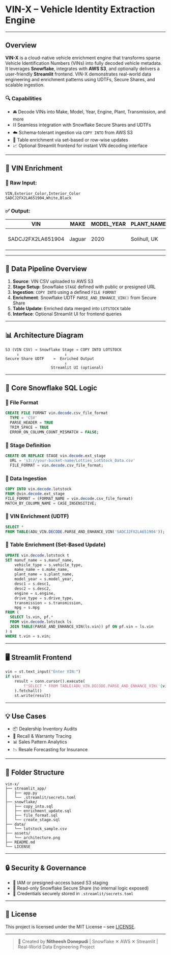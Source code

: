 
# VIN-X – Vehicle Identity Extraction Engine

---

## Overview

**VIN-X** is a cloud-native vehicle enrichment engine that transforms sparse Vehicle Identification Numbers (VINs) into fully decoded vehicle metadata. It leverages **Snowflake**, integrates with **AWS S3**, and optionally delivers a user-friendly **Streamlit** frontend. VIN-X demonstrates real-world data engineering and enrichment patterns using UDTFs, Secure Shares, and scalable ingestion.

### 🔍 Capabilities

- 🚘 Decode VINs into Make, Model, Year, Engine, Plant, Transmission, and more  
- ⛓️ Seamless integration with Snowflake Secure Shares and UDTFs  
- ☁️ Schema-tolerant ingestion via `COPY INTO` from AWS S3  
- 🧪 Table enrichment via set-based or row-wise updates  
- 📈 Optional Streamlit frontend for instant VIN decoding interface  

---

## 🔪 VIN Enrichment 

### 📅 Raw Input:
```csv
VIN,Exterior_Color,Interior_Color
SADCJ2FX2LA651904,White,Black
```

### ✅ Output:

| VIN               | MAKE   | MODEL_YEAR | PLANT_NAME  | ENGINE                            |
|-------------------|--------|------------|--------------|------------------------------------|
| SADCJ2FX2LA651904 | Jaguar | 2020       | Solihull, UK | Intercooled Turbo I-4 2.0 L / 122  |

---

## 🔄 Data Pipeline Overview

1. **Source**: VIN CSV uploaded to AWS S3  
2. **Stage Setup**: Snowflake `STAGE` defined with public or presigned URL  
3. **Ingestion**: `COPY INTO` using a defined `FILE FORMAT`  
4. **Enrichment**: Snowflake UDTF `PARSE_AND_ENHANCE_VIN()` from Secure Share  
5. **Table Update**: Enriched data merged into `LOTSTOCK` table  
6. **Interface**: Optional Streamlit UI for frontend queries  

---

## 📊 Architecture Diagram

```
S3 (VIN CSV) → Snowflake Stage → COPY INTO LOTSTOCK  
     ↓                    ↓  
Secure Share UDTF    →  Enriched Output  
                          ↓  
                    Streamlit UI (optional)
```

---

## 🧬 Core Snowflake SQL Logic

### 📁 File Format
```sql
CREATE FILE FORMAT vin.decode.csv_file_format
  TYPE = 'CSV'
  PARSE_HEADER = TRUE
  TRIM_SPACE = TRUE
  ERROR_ON_COLUMN_COUNT_MISMATCH = FALSE;
```

### 📁 Stage Definition
```sql
CREATE OR REPLACE STAGE vin.decode.ext_stage
  URL = 's3://your-bucket-name/Lotties_LotStock_Data.csv'
  FILE_FORMAT = vin.decode.csv_file_format;
```

### 📁 Data Ingestion
```sql
COPY INTO vin.decode.lotstock
FROM @vin.decode.ext_stage
FILE_FORMAT = (FORMAT_NAME = vin.decode.csv_file_format)
MATCH_BY_COLUMN_NAME = CASE_INSENSITIVE;
```

### 🤕 VIN Enrichment (UDTF)
```sql
SELECT *
FROM TABLE(ADU_VIN.DECODE.PARSE_AND_ENHANCE_VIN('SADCJ2FX2LA651904'));
```

### 🔄 Table Enrichment (Set-Based Update)
```sql
UPDATE vin.decode.lotstock t
SET manuf_name = s.manuf_name,
    vehicle_type = s.vehicle_type,
    make_name = s.make_name,
    plant_name = s.plant_name,
    model_year = s.model_year,
    desc1 = s.desc1,
    desc2 = s.desc2,
    engine = s.engine,
    drive_type = s.drive_type,
    transmission = s.transmission,
    mpg = s.mpg
FROM (
  SELECT ls.vin, pf.*
  FROM vin.decode.lotstock ls
  JOIN TABLE(PARSE_AND_ENHANCE_VIN(ls.vin)) pf ON pf.vin = ls.vin
) s
WHERE t.vin = s.vin;
```

---

## 🖥️ Streamlit Frontend 

```python
vin = st.text_input("Enter VIN:")
if vin:
    result = conn.cursor().execute(
        f"SELECT * FROM TABLE(ADU_VIN.DECODE.PARSE_AND_ENHANCE_VIN('{vin}'))"
    ).fetchall()
    st.write(result)
```

---

## 💡 Use Cases

- 📦 Dealership Inventory Audits  
- 🚨 Recall & Warranty Tracing  
- 📊 Sales Pattern Analytics  
- 📉 Resale Forecasting for Insurance  

---

## 📁 Folder Structure

```
vin-x/
├── streamlit_app/
│   ├── app.py
│   └── .streamlit/secrets.toml
├── snowflake/
│   ├── copy_into.sql
│   ├── enrichment_update.sql
│   ├── file_format.sql
│   └── create_stage.sql
├── data/
│   └── lotstock_sample.csv
├── assets/
│   └── architecture.png
├── README.md
└── LICENSE
```

---

## 🔒 Security & Governance

- 🔐 IAM or presigned-access based S3 staging  
- 🔨 Read-only Snowflake Secure Share (no internal logic exposed)  
- 🔑 Credentials securely stored in `.streamlit/secrets.toml`  

---

## 📜 License

This project is licensed under the MIT License – see [LICENSE](LICENSE).

---

> 🚀 Created by **Nitheesh Donepudi** | Snowflake ✕ AWS ✕ Streamlit | Real-World Data Engineering Project
